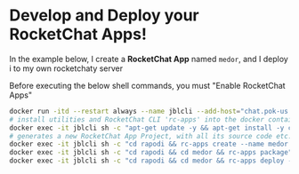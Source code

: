 # Develop and Deploy your RocketChat Apps!

In the example below, I create a **RocketChat App** named `medor`, and I deploy i to my own rocketchaty server

Before executing the below shell commands, you must "Enable RocketChat Apps"
```bash
docker run -itd --restart always --name jblcli --add-host="chat.pok-us.io:192.168.1.101" node sh
# install utilities and RocketChat CLI 'rc-apps' into the docker container
docker exec -it jblcli sh -c "apt-get update -y && apt-get install -y curl vim iputils-ping && npm install -g @rocket.chat/apps-cli"
# generates a new RocketChat App Project, with all its source code etc... It's an npm project / typescript etc... (so gt commit and push)
docker exec -it jblcli sh -c "cd rapodi && rc-apps create --name medor --description 'jbl est le meilleur' --author 'jbl' --homepage https://github.com/jbl --support https://github.com/jbl"
docker exec -it jblcli sh -c "cd rapodi && cd medor && rc-apps package"
docker exec -it jblcli sh -c "cd rapodi && cd medor && rc-apps deploy -vvvv --url=https://chat.pok-us.io:443/ --username=pokus --password=pokus"
```
